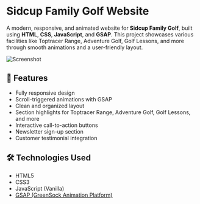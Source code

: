 # Sidcup Family Golf Website

A modern, responsive, and animated website for **Sidcup Family Golf**, built using **HTML**, **CSS**, **JavaScript**, and **GSAP**. This project showcases various facilities like Toptracer Range, Adventure Golf, Golf Lessons, and more through smooth animations and a user-friendly layout.

![Screenshot](screenshot.png)

## 🚀 Features

- Fully responsive design
- Scroll-triggered animations with GSAP
- Clean and organized layout
- Section highlights for Toptracer Range, Adventure Golf, Golf Lessons, and more
- Interactive call-to-action buttons
- Newsletter sign-up section
- Customer testimonial integration

## 🛠️ Technologies Used

- HTML5
- CSS3
- JavaScript (Vanilla)
- [GSAP (GreenSock Animation Platform)](https://greensock.com/gsap/)
